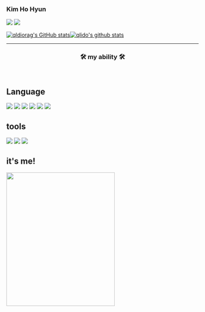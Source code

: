
   ### **Kim Ho Hyun** 

<a href="https://github.com/qlido"><img src="https://hits.seeyoufarm.com/api/count/incr/badge.svg?url=https%3A%2F%2Fgithub.com%2Fqlido&count_bg=%23000000&title_bg=%23000000&icon=github.svg&icon_color=%23E7E7E7&title=GitHub&edge_flat=false)"/></a>
<a href="https://www.instagram.com/simsimhan_hohyun/"><img src="https://img.shields.io/badge/Instagram-FF0080?style=flat-round&logo=instagram&logoColor=white"/>
  




![qldiorag's GitHub stats](https://github-readme-stats.vercel.app/api?username=qlido&theme=github_dark&show_icons=true)[![qlido's github stats](https://github-readme-stats.vercel.app/api/top-langs/?username=qlido&show_icons=true&hide_border=true&title_color=004386&icon_color=004386&layout=compact)](https://github.com/qlido)

*** 
<h3 align="center"><b>🛠 my ability 🛠</b></h3>
</br>
<p align="center">

  <div>
  <h2>Language</h2>
<img src="https://img.shields.io/badge/C-A8B9CC?style=for-the-badge&logo=C&logoColor=white"/>
<img src="https://img.shields.io/badge/C++-00599C?style=for-the-badge&logo=C++&logoColor=white"/>
<img src="https://img.shields.io/badge/Java-007396?style=for-the-badge&logo=Java&logoColor=white"/>
<img src="https://img.shields.io/badge/Javascript-yellow?style=for-the-badge&logo=Javascript&logoColor=white"/>
<img src="https://img.shields.io/badge/Kotlin-blue?style=for-the-badge&logo=Kotlin&logoColor=white"/>
<img src="https://img.shields.io/badge/NodeJs-green?style=for-the-badge&logo=Node.js&logoColor=white"/>
  </div>
  
  <!--><div>
 <!-- <h2>Framework</h2>
<img src="https://img.shields.io/badge/Spring-6DB33F?style=for-the-badge&logo=Spring&logoColor=white">
<img src="https://img.shields.io/badge/SpringBoot-6DB33F?style=for-the-badge&logo=SpringBoot&logoColor=white">
<img src="https://img.shields.io/badge/Spring Security-6DB33F?style=for-the-badge&logo=Spring Security&logoColor=white">
<img src="https://img.shields.io/badge/Hibernate-59666C?style=for-the-badge&logo=Hibernate&logoColor=white">
-->
  <div>
      
  <div>
    
  <div>
  <h2>tools</h2>


<img src="https://img.shields.io/badge/Postman-FF6C37?style=for-the-badge&logo=Postman&logoColor=white">
<img src="https://img.shields.io/badge/IntelliJ IDEA-blue?style=for-the-badge&logo=IntelliJ IDEA&logoColor=white">
<img src="https://img.shields.io/badge/Visual Studio code-2E9AFE?style=for-the-badge&logo=visualstudiocode&logoColor=white"/>


  <div>   
 
     
## it's me!
   
<img width="75%" height="350px" src="https://cdn.discordapp.com/attachments/989733240292147210/989733305098309743/unknown.png"/>
<!-- ![Footer](https://capsule-render.vercel.app/api?type=waving&color=auto&height=200&section=footer) -->
